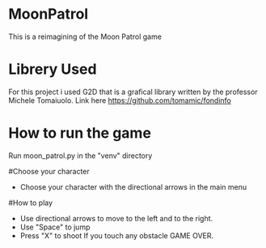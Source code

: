 # MoonPatrol
This is a reimagining of the Moon Patrol game

# Librery Used 
For this project i used G2D that is a grafical library written by the professor Michele Tomaiuolo.
Link here https://github.com/tomamic/fondinfo

# How to run the game 
Run moon_patrol.py in the "venv" directory

#Choose your character
- Choose your character with the directional arrows in the main menu

#How to play
- Use directional arrows to move to the left and to the right.
- Use "Space" to jump
- Press "X" to shoot
If you touch any obstacle GAME OVER.
